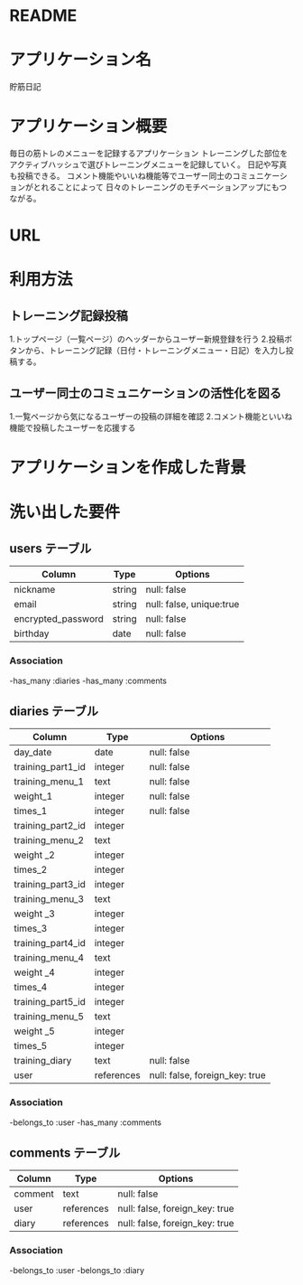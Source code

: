 # README

# アプリケーション名
貯筋日記

# アプリケーション概要
毎日の筋トレのメニューを記録するアプリケーション
トレーニングした部位をアクティブハッシュで選びトレーニングメニューを記録していく。
日記や写真も投稿できる。
コメント機能やいいね機能等でユーザー同士のコミュニケーションがとれることによって
日々のトレーニングのモチベーションアップにもつながる。

# URL

# 利用方法
## トレーニング記録投稿
1.トップページ（一覧ページ）のヘッダーからユーザー新規登録を行う
2.投稿ボタンから、トレーニング記録（日付・トレーニングメニュー・日記）を入力し投稿する。

## ユーザー同士のコミュニケーションの活性化を図る
1.一覧ページから気になるユーザーの投稿の詳細を確認
2.コメント機能といいね機能で投稿したユーザーを応援する

# アプリケーションを作成した背景

# 洗い出した要件

## users テーブル

| Column                     | Type       | Options                  |
| ---------------------------| -----------| -------------------------|
| nickname                   | string     | null: false              |
| email                      | string     | null: false, unique:true |
| encrypted_password         | string     | null: false              |
| birthday                   | date       | null: false              |
  
### Association

-has_many :diaries
-has_many :comments


## diaries テーブル 

| Column                 | Type       | Options                        |
| -----------------------| -----------| -------------------------------|
| day_date               | date       | null: false                    |
| training_part1_id      | integer    | null: false                    |
| training_menu_1        | text       | null: false                    |
| weight_1               | integer    | null: false                    |
| times_1                | integer    | null: false                    |
| training_part2_id      | integer    |                                |
| training_menu_2        | text       |                                |
| weight _2              | integer    |                                |
| times_2                | integer    |                                |
| training_part3_id      | integer    |                                |
| training_menu_3        | text       |                                |
| weight _3              | integer    |                                |
| times_3                | integer    |                                |
| training_part4_id      | integer    |                                |
| training_menu_4        | text       |                                |
| weight _4              | integer    |                                |
| times_4                | integer    |                                |
| training_part5_id      | integer    |                                |
| training_menu_5        | text       |                                |
| weight _5              | integer    |                                |
| times_5                | integer    |                                |
| training_diary         | text       | null: false                    |
| user                   | references | null: false, foreign_key: true |

### Association

-belongs_to :user
-has_many :comments


## comments テーブル

| Column                 | Type       | Options                        |
| -----------------------| -----------| -------------------------------|
| comment                | text       | null: false                    |
| user                   | references | null: false, foreign_key: true |
| diary                  | references | null: false, foreign_key: true |

### Association

-belongs_to :user
-belongs_to :diary
